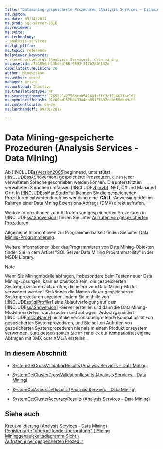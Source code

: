 ```yaml
---
title: "Datamining-gespeicherte Prozeduren (Analysis Services – Datamining) | Microsoft Docs"
ms.custom: 
ms.date: 03/14/2017
ms.prod: sql-server-2016
ms.reviewer: 
ms.suite: 
ms.technology:
- analysis-services
ms.tgt_pltfrm: 
ms.topic: reference
helpviewer_keywords:
- stored procedures [Analysis Services], data mining
ms.assetid: a751856d-33bd-4788-9593-317b2826132d
caps.latest.revision: 26
author: Minewiskan
ms.author: owend
manager: erikre
ms.workload: Inactive
ms.translationtype: MT
ms.sourcegitcommit: 876522142756bca05416a1afff3cf10467f4c7f1
ms.openlocfilehash: 67e09ad757b0433a4db09187492cdbe58dbe94ff
ms.contentlocale: de-de
ms.lasthandoff: 09/01/2017

---
```

# <a name="data-mining-stored-procedures-analysis-services---data-mining"></a>Data Mining-gespeicherte Prozeduren (Analysis Services - Data Mining)
  Ab [!INCLUDE[ssVersion2005](../../includes/ssversion2005-md.md)]beginnend, unterstützt [!INCLUDE[ssASnoversion](../../includes/ssasnoversion-md.md)] gespeicherte Prozeduren, die in jeder verwalteten Sprache geschrieben werden können. Die unterstützten verwalteten Sprachen umfassen [!INCLUDE[vbprvb](../../includes/vbprvb-md.md)] .NET, C# und Managed C++. In [!INCLUDE[ssManStudioFull](../../includes/ssmanstudiofull-md.md)]können Sie die gespeicherten Prozeduren entweder durch Verwendung einer **CALL** -Anweisung oder im Rahmen einer Data Mining Extensions-Abfrage (DMX) direkt aufrufen.  
  
 Weitere Informationen zum Aufrufen von gespeicherten Prozeduren in [!INCLUDE[ssASnoversion](../../includes/ssasnoversion-md.md)] finden Sie unter [Aufrufen von gespeicherten Prozeduren](../../analysis-services/multidimensional-models-extending-olap-stored-procedures/calling-stored-procedures.md).  
  
 Allgemeine Informationen zur Programmierbarkeit finden Sie unter [Data Mining-Programmierung](../../analysis-services/data-mining-programming.md).  
  
 Weitere Informationen über das Programmieren von Data Mining-Objekten finden Sie in dem Artikel "[SQL Server Data Mining Programmability](http://go.microsoft.com/fwlink/?LinkId=93735)" in der MSDN Library.  
  
> [!NOTE]  
>  Wenn Sie Miningmodelle abfragen, insbesondere beim Testen neuer Data Mining-Lösungen, kann es praktisch sein, die gespeicherten Systemprozeduren aufzurufen, die intern vom Data Mining-Modul verwendet werden. Sie können die Namen dieser gespeicherten Systemprozeduren anzeigen, indem Sie mithilfe von [!INCLUDE[ssSqlProfiler](../../includes/sssqlprofiler-md.md)] eine Ablaufverfolgung auf dem [!INCLUDE[ssASnoversion](../../includes/ssasnoversion-md.md)] -Server erstellen und dann die Data Mining-Modelle erstellen, durchsuchen und abfragen. Jedoch garantiert [!INCLUDE[msCoName](../../includes/msconame-md.md)] nicht die versionsübergreifende Kompatibilität von gespeicherten Systemprozeduren, und Sie sollten Aufrufen von gespeicherten Systemprozeduren niemals in einem Produktionssystem verwenden. Statt dessen sollten Sie im Hinblick auf Kompatibilität eigene Abfragen mit DMX oder XML/A erstellen.  
  
## <a name="in-this-section"></a>In diesem Abschnitt  
  
-   [SystemGetCrossValidationResults &#40;Analysis Services – Data Mining&#41;](../../analysis-services/data-mining/systemgetcrossvalidationresults-analysis-services-data-mining.md)  
  
-   [SystemGetClusterCrossValidationResults &#40;Analysis Services – Data Mining&#41;](../../analysis-services/data-mining/systemgetclustercrossvalidationresults-analysis-services-data-mining.md)  
  
-   [SystemGetAccuracyResults &#40;Analysis Services – Data Mining&#41;](../../analysis-services/data-mining/systemgetaccuracyresults-analysis-services-data-mining.md)  
  
-   [SystemGetClusterAccuracyResults &#40;Analysis Services – Data Mining&#41;](../../analysis-services/data-mining/systemgetclusteraccuracyresults-analysis-services-data-mining.md)  
  
## <a name="see-also"></a>Siehe auch  
 [Kreuzvalidierung &#40;Analysis Services – Data Mining&#41;](../../analysis-services/data-mining/cross-validation-analysis-services-data-mining.md)   
 [Registerkarte "übergreifende Überprüfung" &#40; Mining Mininggenauigkeitsdiagramm-Sicht &#41;](http://msdn.microsoft.com/library/bd215a68-1ad7-4046-9c44-ec8e2be13a64)   
 [Aufrufen einer gespeicherten Prozedur](../../relational-databases/native-client-odbc-stored-procedures/calling-a-stored-procedure.md)  
  
  


